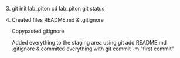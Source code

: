 3.  git init lab_piton
    cd lab_piton
    git status

4.  Created files README.md & .gitignore 

     Copypasted gitignore

     Added everything to the staging area using git add README.md .gitignore & commited everything with git commit -m "first commit"